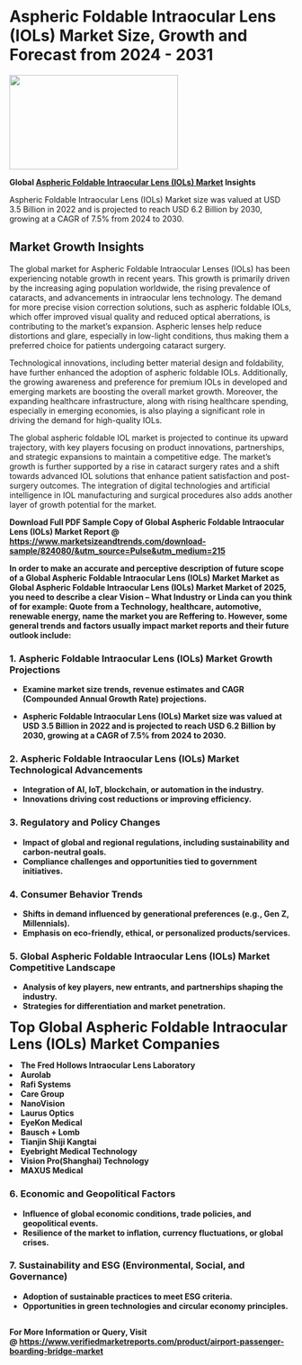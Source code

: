 <H1>Aspheric Foldable Intraocular Lens (IOLs) Market Size, Growth and Forecast from 2024 - 2031</H1><img class="aligncenter size-medium wp-image-584254" src="https://thirdeyenews.in/wp-content/uploads/2024/09/Global-Market-Research-300x168.jpeg" alt="" width="300" height="168" /><p><strong>Global&nbsp;<a href="https://www.marketsizeandtrends.com/download-sample/824080/&amp;utm_source=Pulse&amp;utm_medium=215">Aspheric Foldable Intraocular Lens (IOLs) Market</a> Insights</strong></p><p>Aspheric Foldable Intraocular Lens (IOLs) Market size was valued at USD 3.5 Billion in 2022 and is projected to reach USD 6.2 Billion by 2030, growing at a CAGR of 7.5% from 2024 to 2030.</p><p><h2>Market Growth Insights</h2> <p>The global market for Aspheric Foldable Intraocular Lenses (IOLs) has been experiencing notable growth in recent years. This growth is primarily driven by the increasing aging population worldwide, the rising prevalence of cataracts, and advancements in intraocular lens technology. The demand for more precise vision correction solutions, such as aspheric foldable IOLs, which offer improved visual quality and reduced optical aberrations, is contributing to the market’s expansion. Aspheric lenses help reduce distortions and glare, especially in low-light conditions, thus making them a preferred choice for patients undergoing cataract surgery.</p> <p>Technological innovations, including better material design and foldability, have further enhanced the adoption of aspheric foldable IOLs. Additionally, the growing awareness and preference for premium IOLs in developed and emerging markets are boosting the overall market growth. Moreover, the expanding healthcare infrastructure, along with rising healthcare spending, especially in emerging economies, is also playing a significant role in driving the demand for high-quality IOLs.</p> <p><strong></strong></p> <p>The global aspheric foldable IOL market is projected to continue its upward trajectory, with key players focusing on product innovations, partnerships, and strategic expansions to maintain a competitive edge. The market’s growth is further supported by a rise in cataract surgery rates and a shift towards advanced IOL solutions that enhance patient satisfaction and post-surgery outcomes. The integration of digital technologies and artificial intelligence in IOL manufacturing and surgical procedures also adds another layer of growth potential for the market.</p> <p><strong></p><p><span class=""><strong>Download Full PDF Sample Copy of Global Aspheric Foldable Intraocular Lens (IOLs) Market Report</strong> @ <a href="https://www.marketsizeandtrends.com/download-sample/824080/&amp;utm_source=Pulse&amp;utm_medium=215" target="_blank">https://www.marketsizeandtrends.com/download-sample/824080/&amp;utm_source=Pulse&amp;utm_medium=215</a></span></p><p>In order to make an accurate and perceptive description of future scope of a Global&nbsp;Aspheric Foldable Intraocular Lens (IOLs) Market Market as Global&nbsp;Aspheric Foldable Intraocular Lens (IOLs) Market Market of 2025, you need to describe a clear Vision &ndash; What Industry or Linda can you think of for example: Quote from a Technology, healthcare, automotive, renewable energy, name the market you are Reffering to. However, some general trends and factors usually impact market reports and their future outlook include:</p><h3>1.&nbsp;<strong>Aspheric Foldable Intraocular Lens (IOLs) Market Growth Projections</strong></h3><ul><li>Examine market size trends, revenue estimates and CAGR (Compounded Annual Growth Rate) projections.</li><li><p>Aspheric Foldable Intraocular Lens (IOLs) Market size was valued at USD 3.5 Billion in 2022 and is projected to reach USD 6.2 Billion by 2030, growing at a CAGR of 7.5% from 2024 to 2030.</p></li></ul><h3>2.&nbsp;<strong>Aspheric Foldable Intraocular Lens (IOLs) Market Technological Advancements</strong></h3><ul><li>Integration of AI, IoT, blockchain, or automation in the industry.</li><li>Innovations driving cost reductions or improving efficiency.</li></ul><h3>3.&nbsp;<strong>Regulatory and Policy Changes</strong></h3><ul><li>Impact of global and regional regulations, including sustainability and carbon-neutral goals.</li><li>Compliance challenges and opportunities tied to government initiatives.</li></ul><h3>4.&nbsp;<strong>Consumer Behavior Trends</strong></h3><ul><li>Shifts in demand influenced by generational preferences (e.g., Gen Z, Millennials).</li><li>Emphasis on eco-friendly, ethical, or personalized products/services.</li></ul><h3>5.&nbsp;<strong>Global Aspheric Foldable Intraocular Lens (IOLs) Market Competitive Landscape</strong></h3><ul><li>Analysis of key players, new entrants, and partnerships shaping the industry.</li><li>Strategies for differentiation and market penetration.</li></ul><p data-pm-slice="1 1 []"><span style="color: inherit; font-family: inherit; font-size: 25px;">Top Global Aspheric Foldable Intraocular Lens (IOLs) Market Companies</span></p><div class="" data-test-id=""><p><li>The Fred Hollows Intraocular Lens Laboratory</li><li> Aurolab</li><li> Rafi Systems</li><li> Care Group</li><li> NanoVision</li><li> Laurus Optics</li><li> EyeKon Medical</li><li> Bausch + Lomb</li><li> Tianjin Shiji Kangtai</li><li> Eyebright Medical Technology</li><li> Vision Pro(Shanghai) Technology</li><li> MAXUS Medical</li></p></div><h3>6.&nbsp;<strong>Economic and Geopolitical Factors</strong></h3><ul><li>Influence of global economic conditions, trade policies, and geopolitical events.</li><li>Resilience of the market to inflation, currency fluctuations, or global crises.</li></ul><h3>7.&nbsp;<strong>Sustainability and ESG (Environmental, Social, and Governance)</strong></h3><ul><li>Adoption of sustainable practices to meet ESG criteria.</li><li>Opportunities in green technologies and circular economy principles.</li></ul><h2><strong style="font-size: 14px;">For More Information or Query, Visit @&nbsp;</strong><a style="background-color: #ffffff; font-size: 14px;" href="https://www.marketsizeandtrends.com/report/aspheric-foldable-intraocular-lens-iols-market/" target="_blank">https://www.verifiedmarketreports.com/product/airport-passenger-boarding-bridge-market</a></h2>
